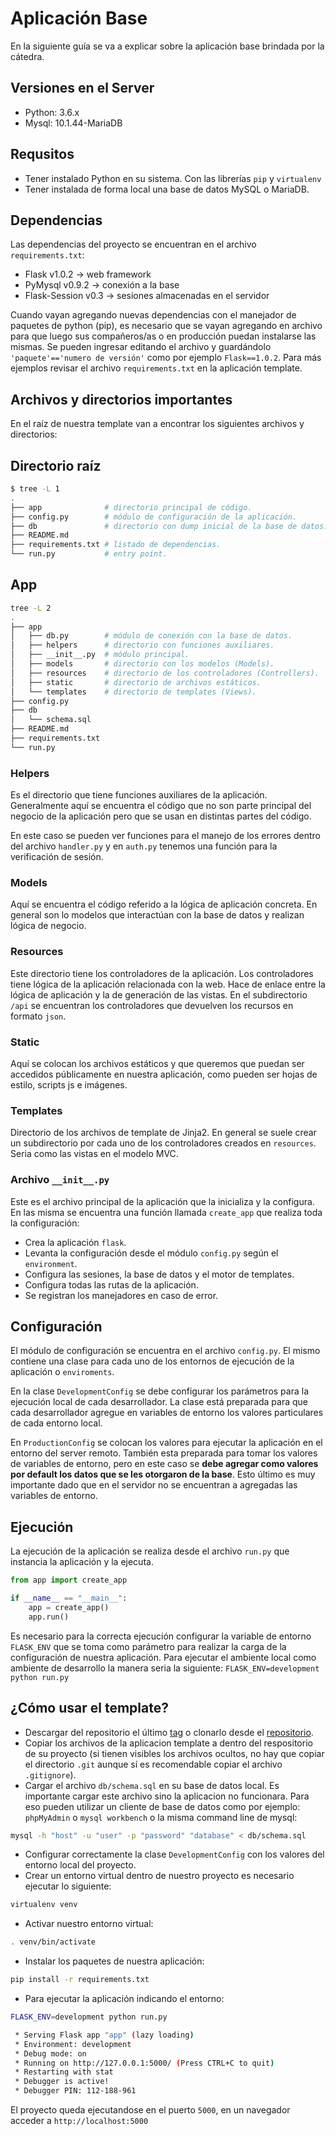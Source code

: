 # Aplicación Base

En la siguiente guía se va a explicar sobre la aplicación base brindada por la
cátedra.

## Versiones en el Server

- Python: 3.6.x
- Mysql: 10.1.44-MariaDB

## Requsitos

- Tener instalado Python en su sistema. Con las librerías `pip` y `virtualenv`
- Tener instalada de forma local una base de datos MySQL o MariaDB.

## Dependencias

Las dependencias del proyecto se encuentran en el archivo `requirements.txt`:

- Flask v1.0.2       -> web framework
- PyMysql v0.9.2     -> conexión a la base
- Flask-Session v0.3 -> sesiones almacenadas en el servidor

Cuando vayan agregando nuevas dependencias con el manejador de paquetes de
python (pip), es necesario que se vayan agregando en archivo para que luego
sus compañeros/as o en producción puedan instalarse las mismas. Se pueden
ingresar editando el archivo y guardándolo `'paquete'=='numero de versión'`
como por ejemplo  `Flask==1.0.2`. Para más ejemplos revisar el archivo
`requirements.txt` en la aplicación template.

## Archivos y directorios importantes

En el raíz de nuestra template van a encontrar los siguientes archivos y
directorios:

## Directorio raíz

```bash
$ tree -L 1
.
├── app              # directorio principal de código.
├── config.py        # módulo de configuración de la aplicación.
├── db               # directorio con dump inicial de la base de datos.
├── README.md
├── requirements.txt # listado de dependencias.
└── run.py           # entry point.
```

## App

```bash
tree -L 2
.
├── app
│   ├── db.py        # módulo de conexión con la base de datos.
│   ├── helpers      # directorio con funciones auxiliares.
│   ├── __init__.py  # módulo principal.
│   ├── models       # directorio con los modelos (Models).
│   ├── resources    # directorio de los controladores (Controllers).
│   ├── static       # directorio de archivos estáticos.
│   └── templates    # directorio de templates (Views).
├── config.py
├── db
│   └── schema.sql
├── README.md
├── requirements.txt
└── run.py
```

### Helpers

Es el directorio que tiene funciones auxiliares de la aplicación. Generalmente
aquí se encuentra el código que no son parte principal del negocio de la
aplicación pero que se usan en distintas partes del código.

En este caso se pueden ver funciones para el manejo de los errores dentro del
archivo `handler.py` y en `auth.py` tenemos una función para la verificación
de sesión.

### Models

Aquí se encuentra el código referido a la lógica de aplicación concreta. En
general son lo modelos que interactúan con la base de datos y realizan lógica de
negocio.

### Resources

Este directorio tiene los controladores de la aplicación. Los controladores tiene
lógica de la aplicación relacionada con la web. Hace de enlace entre la lógica
de aplicación y la de generación de las vistas. En el subdirectorio `/api` se
encuentran los controladores que devuelven los recursos en formato `json`.

### Static

Aquí se colocan los archivos estáticos y que queremos que puedan ser accedidos
públicamente en nuestra aplicación, como pueden ser hojas de estilo, scripts js
e imágenes.

### Templates

Directorio de los archivos de template de Jinja2. En general se suele crear
un subdirectorio por cada uno de los controladores creados en `resources`.
Seria como las vistas en el modelo MVC.

### Archivo `__init__.py`

Este es el archivo principal de la aplicación que la inicializa y la configura.
En las misma se encuentra una función llamada `create_app` que realiza toda
la configuración:

- Crea la aplicación `flask`.
- Levanta la configuración desde el módulo `config.py` según el `environment`.
- Configura las sesiones, la base de datos y el motor de templates.
- Configura todas las rutas de la aplicación.
- Se registran los manejadores en caso de error.

## Configuración

El módulo de configuración se encuentra en el archivo `config.py`. El mismo
contiene una clase para cada uno de los entornos de ejecución de la aplicación o
`enviroments`.

En la clase `DevelopmentConfig` se debe configurar los parámetros para la
ejecución local de cada desarrollador. La clase está preparada para que cada
desarrollador agregue en variables de entorno los valores particulares de cada
entorno local.

En `ProductionConfig` se colocan los valores para ejecutar la aplicación
en el entorno del server remoto. También esta preparada para tomar los valores
de variables de entorno, pero en este caso se **debe agregar como valores por
default los datos que se les otorgaron de la base**. Esto último es muy
importante dado que en el servidor no se encuentran a agregadas las variables
de entorno.

## Ejecución

La ejecución de la aplicación se realiza desde el archivo `run.py` que instancia
la aplicación y la ejecuta.

```python
from app import create_app

if __name__ == "__main__":
    app = create_app()
    app.run()
```

Es necesario para la correcta ejecución configurar la variable de entorno
`FLASK_ENV` que se toma como parámetro para realizar la carga de la
configuración de nuestra aplicación.
Para ejecutar el ambiente local como ambiente de desarrollo la manera seria la
siguiente: `FLASK_ENV=development python run.py` 

## ¿Cómo usar el template?

- Descargar del repositorio el último [tag](https://github.com/Proyecto-de-Software/unlp-api-python/archive/1.1.zip)
  o clonarlo desde el [repositorio](https://github.com/Proyecto-de-Software/unlp-api-python).
- Copiar los archivos de la aplicacion template a dentro del respositorio de su
  proyecto (si tienen visibles los archivos ocultos, no hay que copiar el
  directorio `.git` aunque sí es recomendable copiar el archivo `.gitignore`).
- Cargar el archivo `db/schema.sql` en su base de datos local. Es importante
  cargar este archivo sino la aplicacion no funcionara. Para eso pueden
  utilizar un cliente de base de datos como por ejemplo: `phpMyAdmin` o `mysql
  workbench` o la misma command line de mysql:
```bash
mysql -h "host" -u "user" -p "password" "database" < db/schema.sql
```
- Configurar correctamente la clase `DevelopmentConfig` con los valores del
  entorno local del proyecto.
- Crear un entorno virtual dentro de nuestro proyecto es necesario ejecutar lo
  siguiente:
```bash
virtualenv venv
```
- Activar nuestro entorno virtual:
```bash
. venv/bin/activate
```
- Instalar los paquetes de nuestra aplicación:
```bash
pip install -r requirements.txt
```
- Para ejecutar la aplicación indicando el entorno:
```bash
FLASK_ENV=development python run.py
```
```bash
 * Serving Flask app "app" (lazy loading)
 * Environment: development
 * Debug mode: on
 * Running on http://127.0.0.1:5000/ (Press CTRL+C to quit)
 * Restarting with stat
 * Debugger is active!
 * Debugger PIN: 112-188-961
```
El proyecto queda ejecutandose en el puerto `5000`, en un navegador acceder a
`http://localhost:5000`

